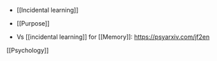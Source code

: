 - [[Incidental learning]]
- [[Purpose]]

- Vs [[incidental learning]] for [[Memory]]: https://psyarxiv.com/jf2en

[[Psychology]]
